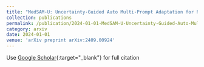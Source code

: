 ```yaml
---
title: "MedSAM-U: Uncertainty-Guided Auto Multi-Prompt Adaptation for Reliable MedSAM"
collection: publications
permalink: /publication/2024-01-01-MedSAM-U-Uncertainty-Guided-Auto-Multi-Prompt-Adaptation-for-Reliable-MedSAM
category: arxiv
date: 2024-01-01
venue: 'arXiv preprint arXiv:2409.00924'
---
```

Use [Google Scholar](https://scholar.google.com/scholar?q=MedSAM+U:+Uncertainty+Guided+Auto+Multi+Prompt+Adaptation+for+Reliable+MedSAM){:target="_blank"} for full citation